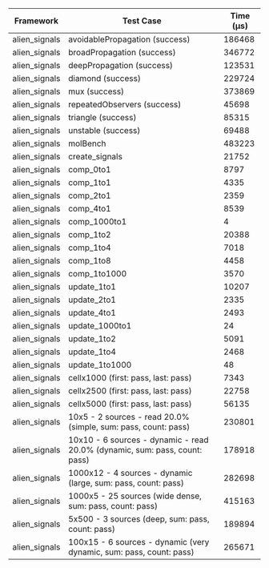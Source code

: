 | Framework | Test Case | Time (μs) |
| --- | --- | --- |
| alien_signals | avoidablePropagation (success) | 186468 |
| alien_signals | broadPropagation (success) | 346772 |
| alien_signals | deepPropagation (success) | 123531 |
| alien_signals | diamond (success) | 229724 |
| alien_signals | mux (success) | 373869 |
| alien_signals | repeatedObservers (success) | 45698 |
| alien_signals | triangle (success) | 85315 |
| alien_signals | unstable (success) | 69488 |
| alien_signals | molBench | 483223 |
| alien_signals | create_signals | 21752 |
| alien_signals | comp_0to1 | 8797 |
| alien_signals | comp_1to1 | 4335 |
| alien_signals | comp_2to1 | 2359 |
| alien_signals | comp_4to1 | 8539 |
| alien_signals | comp_1000to1 | 4 |
| alien_signals | comp_1to2 | 20388 |
| alien_signals | comp_1to4 | 7018 |
| alien_signals | comp_1to8 | 4458 |
| alien_signals | comp_1to1000 | 3570 |
| alien_signals | update_1to1 | 10207 |
| alien_signals | update_2to1 | 2335 |
| alien_signals | update_4to1 | 2493 |
| alien_signals | update_1000to1 | 24 |
| alien_signals | update_1to2 | 5091 |
| alien_signals | update_1to4 | 2468 |
| alien_signals | update_1to1000 | 48 |
| alien_signals | cellx1000 (first: pass, last: pass) | 7343 |
| alien_signals | cellx2500 (first: pass, last: pass) | 22758 |
| alien_signals | cellx5000 (first: pass, last: pass) | 56135 |
| alien_signals | 10x5 - 2 sources - read 20.0% (simple, sum: pass, count: pass) | 230801 |
| alien_signals | 10x10 - 6 sources - dynamic - read 20.0% (dynamic, sum: pass, count: pass) | 178918 |
| alien_signals | 1000x12 - 4 sources - dynamic (large, sum: pass, count: pass) | 282698 |
| alien_signals | 1000x5 - 25 sources (wide dense, sum: pass, count: pass) | 415163 |
| alien_signals | 5x500 - 3 sources (deep, sum: pass, count: pass) | 189894 |
| alien_signals | 100x15 - 6 sources - dynamic (very dynamic, sum: pass, count: pass) | 265671 |
